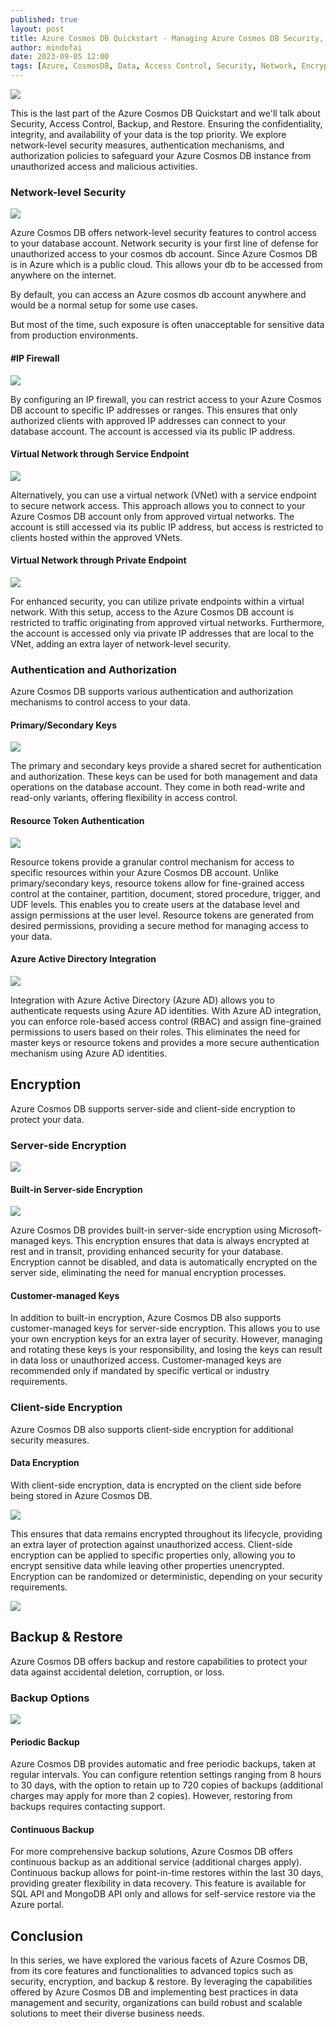 ```yaml
---
published: true
layout: post
title: Azure Cosmos DB Quickstart - Managing Azure Cosmos DB Security, Access Control, Backup, and Restore
author: mindofai
date: 2023-09-05 12:00
tags: [Azure, CosmosDB, Data, Access Control, Security, Network, Encryption, Backup, Restore]
---
```


<img src="{{site.baseurl}}/DS-1.png"/>

This is the last part of the Azure Cosmos DB Quickstart and we'll talk about Security, Access Control, Backup, and Restore. Ensuring the confidentiality, integrity, and availability of your data is the top priority. We explore network-level security measures, authentication mechanisms, and authorization policies to safeguard your Azure Cosmos DB instance from unauthorized access and malicious activities.

### Network-level Security

<img src="{{site.baseurl}}/DS-13.png"/>

Azure Cosmos DB offers network-level security features to control access to your database account. Network security is your first line of defense for unauthorized access to your cosmos db account. Since Azure Cosmos DB is in Azure which is a public cloud. This allows your db to be accessed from anywhere on the internet.

By default, you can access an Azure cosmos db account anywhere and would be a normal setup for some use cases.

But most of the time, such exposure is often unacceptable for sensitive data from production environments.


#### #IP Firewall

<img src="{{site.baseurl}}/DS-2.png"/>

By configuring an IP firewall, you can restrict access to your Azure Cosmos DB account to specific IP addresses or ranges. This ensures that only authorized clients with approved IP addresses can connect to your database account. The account is accessed via its public IP address.

#### Virtual Network through Service Endpoint

<img src="{{site.baseurl}}/DS-3.png"/>

Alternatively, you can use a virtual network (VNet) with a service endpoint to secure network access. This approach allows you to connect to your Azure Cosmos DB account only from approved virtual networks. The account is still accessed via its public IP address, but access is restricted to clients hosted within the approved VNets.

#### Virtual Network through Private Endpoint

<img src="{{site.baseurl}}/DS-4.png"/>

For enhanced security, you can utilize private endpoints within a virtual network. With this setup, access to the Azure Cosmos DB account is restricted to traffic originating from approved virtual networks. Furthermore, the account is accessed only via private IP addresses that are local to the VNet, adding an extra layer of network-level security.

### Authentication and Authorization

Azure Cosmos DB supports various authentication and authorization mechanisms to control access to your data.

#### Primary/Secondary Keys

<img src="{{site.baseurl}}/DS-5.png"/>

The primary and secondary keys provide a shared secret for authentication and authorization. These keys can be used for both management and data operations on the database account. They come in both read-write and read-only variants, offering flexibility in access control.

#### Resource Token Authentication

<img src="{{site.baseurl}}/DS-6.png"/>

Resource tokens provide a granular control mechanism for access to specific resources within your Azure Cosmos DB account. Unlike primary/secondary keys, resource tokens allow for fine-grained access control at the container, partition, document, stored procedure, trigger, and UDF levels. This enables you to create users at the database level and assign permissions at the user level. Resource tokens are generated from desired permissions, providing a secure method for managing access to your data.

#### Azure Active Directory Integration

<img src="{{site.baseurl}}/DS-7.png"/>

Integration with Azure Active Directory (Azure AD) allows you to authenticate requests using Azure AD identities. With Azure AD integration, you can enforce role-based access control (RBAC) and assign fine-grained permissions to users based on their roles. This eliminates the need for master keys or resource tokens and provides a more secure authentication mechanism using Azure AD identities.

## Encryption

Azure Cosmos DB supports server-side and client-side encryption to protect your data.

### Server-side Encryption

<img src="{{site.baseurl}}/DS-8.png"/>

#### Built-in Server-side Encryption


<img src="{{site.baseurl}}/DS-9.png"/>

Azure Cosmos DB provides built-in server-side encryption using Microsoft-managed keys. This encryption ensures that data is always encrypted at rest and in transit, providing enhanced security for your database. Encryption cannot be disabled, and data is automatically encrypted on the server side, eliminating the need for manual encryption processes.

#### Customer-managed Keys

In addition to built-in encryption, Azure Cosmos DB also supports customer-managed keys for server-side encryption. This allows you to use your own encryption keys for an extra layer of security. However, managing and rotating these keys is your responsibility, and losing the keys can result in data loss or unauthorized access. Customer-managed keys are recommended only if mandated by specific vertical or industry requirements.

### Client-side Encryption

Azure Cosmos DB also supports client-side encryption for additional security measures.

#### Data Encryption
With client-side encryption, data is encrypted on the client side before being stored in Azure Cosmos DB. 

<img src="{{site.baseurl}}/DS-10.png"/>

This ensures that data remains encrypted throughout its lifecycle, providing an extra layer of protection against unauthorized access. Client-side encryption can be applied to specific properties only, allowing you to encrypt sensitive data while leaving other properties unencrypted. Encryption can be randomized or deterministic, depending on your security requirements.

<img src="{{site.baseurl}}/DS-11.png"/>

## Backup & Restore

Azure Cosmos DB offers backup and restore capabilities to protect your data against accidental deletion, corruption, or loss.

### Backup Options

<img src="{{site.baseurl}}/DS-12.png"/>

#### Periodic Backup
Azure Cosmos DB provides automatic and free periodic backups, taken at regular intervals. You can configure retention settings ranging from 8 hours to 30 days, with the option to retain up to 720 copies of backups (additional charges may apply for more than 2 copies). However, restoring from backups requires contacting support.

#### Continuous Backup
For more comprehensive backup solutions, Azure Cosmos DB offers continuous backup as an additional service (additional charges apply). Continuous backup allows for point-in-time restores within the last 30 days, providing greater flexibility in data recovery. This feature is available for SQL API and MongoDB API only and allows for self-service restore via the Azure portal.

## Conclusion

In this series, we have explored the various facets of Azure Cosmos DB, from its core features and functionalities to advanced topics such as security, encryption, and backup & restore. By leveraging the capabilities offered by Azure Cosmos DB and implementing best practices in data management and security, organizations can build robust and scalable solutions to meet their diverse business needs.
